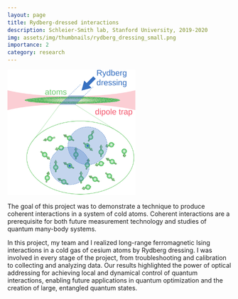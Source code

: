 ```yaml
---
layout: page
title: Rydberg-dressed interactions
description: Schleier-Smith lab, Stanford University, 2019-2020
img: assets/img/thumbnails/rydberg_dressing_small.png
importance: 2
category: research
---
```


<!-- Add ml and mr add left and right margins -->
<div class="row">
    <div class="col-sm mt-md-0">
    </div>
    <div class="col-sm mt-md-0">
        <img class="img-fluid z-depth-1 rounded" src="/assets/img/rydberg_dressing.png" title="Rydberg dressing schematic">
    </div>
    <div class="col-sm mt-md-0">
    </div>
</div>
<div class="caption">
    
</div>

The goal of this project was to demonstrate a technique to produce coherent interactions in a system of cold atoms. Coherent interactions are a prerequisite for both future measurement technology and studies of quantum many-body systems.

In this project, my team and I realized long-range ferromagnetic Ising interactions in a cold gas of cesium atoms by Rydberg dressing. I was involved in every stage of the project, from troubleshooting and calibration to collecting and analyzing data. Our results highlighted the power of optical addressing for achieving local and dynamical control of quantum interactions, enabling future applications in quantum optimization and the creation of large, entangled quantum states. 